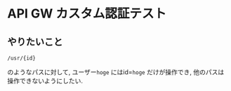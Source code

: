 # API GW カスタム認証テスト

## やりたいこと

```
/usr/{id}
```

のようなパスに対して, ユーザー`hoge` にはid=`hoge` だけが操作でき, 他のパスは操作できないようにしたい.